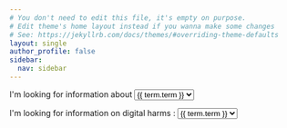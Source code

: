 ```yaml
---
# You don't need to edit this file, it's empty on purpose.
# Edit theme's home layout instead if you wanna make some changes
# See: https://jekyllrb.com/docs/themes/#overriding-theme-defaults
layout: single
author_profile: false
sidebar:
  nav: sidebar
---
```

I'm looking for information about
<select>{% for term in site.data.terms %}<option>{{ term.term }}</option>{% endfor %}</select>

I'm looking for information on digital harms :
<select>{% for term in site.data.harms %}<option>{{ term.term }}</option>{% endfor %}</select>
